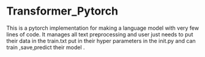# Transformer_Pytorch
 This is a pytorch implementation for making a language model with very few lines of code. It manages all text preprocessing and user just needs to put their data in the train.txt put in their hyper parameters in the init.py and can train ,save,predict their model .
